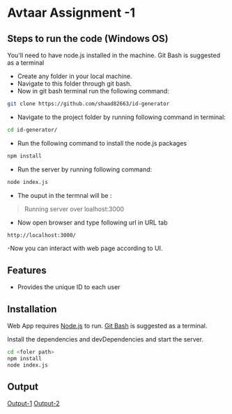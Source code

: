 # Avtaar Assignment -1 

##  Steps to run the code (Windows OS)

You'll need to have node.js installed in the machine. Git Bash is suggested as a terminal

- Create any folder in your local machine. 
- Navigate to this folder through git bash.
- Now in git bash terminal run the following command:
```sh
git clone https://github.com/shaad82663/id-generator
```

- Navigate to the project folder by running following command in terminal:
```sh
cd id-generator/
```

- Run the following command to install the node.js packages
```sh
npm install
```

- Run the server by running following command:
```sh
node index.js
```

- The ouput in the termnal will be :
>Running server over loalhost:3000

- Now open browser and type following url in URL tab
```sh
http://localhost:3000/
```

-Now you can interact with web page according to UI.

## Features

- Provides the unique ID to each user

## Installation

Web App requires [Node.js](https://nodejs.org/) to run.
[Git Bash](https://git-scm.com/) is suggested as a terminal.

Install the dependencies and devDependencies and start the server.

```sh
cd <foler path>
npm install
node index.js
```

## Output
[Output-1](https://res.cloudinary.com/shaad82663/image/upload/v1636520802/Avtaar-Internship-Assisnments/OP-1_ewrpit.png)
[Output-2](https://res.cloudinary.com/shaad82663/image/upload/v1636520803/Avtaar-Internship-Assisnments/OP-2_wjuyp6.png)
